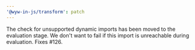 ```yaml
---
'@wyw-in-js/transform': patch
---
```


The check for unsupported dynamic imports has been moved to the evaluation stage. We don't want to fail if this import is unreachable during evaluation. Fixes #126.
